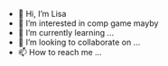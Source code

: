 - 👋 Hi, I’m Lisa
- 👀 I’m interested in comp game mayby
- 🌱 I’m currently learning ...
- 💞️ I’m looking to collaborate on ...
- 📫 How to reach me ...

<!---
Kaiyy1/Kaiyy1 is a ✨ special ✨ repository because its `README.md` (this file) appears on your GitHub profile.
You can click the Preview link to take a look at your changes.
--->
